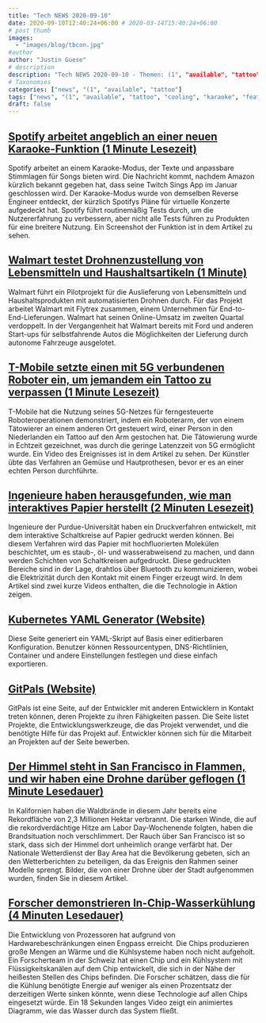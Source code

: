 ```yaml
---
title: "Tech NEWS 2020-09-10"
date: 2020-09-10T12:40:24+06:00 # 2020-03-14T15:40:24+06:00
# post thumb
images:
  - "images/blog/tbcon.jpg"
#author
author: "Justin Guese"
# description
description: "Tech NEWS 2020-09-10 - Themen: (1", "available", "tattoo"
# Taxonomies
categories: ["news", "(1", "available", "tattoo"]
tags: ["news", "(1", "available", "tattoo", "cooling", "karaoke", "feature"]
draft: false
---
```


## [Spotify arbeitet angeblich an einer neuen Karaoke-Funktion (1 Minute Lesezeit)](https://www.nme.com/news/music/spotify-are-reportedly-working-on-new-karaoke-feature-2748125/1/01000174777c6946-288e3942-1850-4bbe-a995-c25d090abfa1-000000/ukyuz7DGGZ2osScHW-z-cnmbpOhB6d6dXMUDxUE00UI=158)

 Spotify arbeitet an einem Karaoke-Modus, der Texte und anpassbare Stimmlagen für Songs bieten wird. Die Nachricht kommt, nachdem Amazon kürzlich bekannt gegeben hat, dass seine Twitch Sings App im Januar geschlossen wird. Der Karaoke-Modus wurde von demselben Reverse Engineer entdeckt, der kürzlich Spotifys Pläne für virtuelle Konzerte aufgedeckt hat. Spotify führt routinemäßig Tests durch, um die Nutzererfahrung zu verbessern, aber nicht alle Tests führen zu Produkten für eine breitere Nutzung. Ein Screenshot der Funktion ist in dem Artikel zu sehen.

## [Walmart testet Drohnenzustellung von Lebensmitteln und Haushaltsartikeln (1 Minute)](https://www.cnbc.com/2020/09/09/walmart-to-test-drone-delivery-of-grocery-household-items.html/1/01000174777c6946-288e3942-1850-4bbe-a995-c25d090abfa1-000000/-N7GmlAU0IyDLrwkBhbl9bTtuv4YzLedRSLdQWXSEFE=158)

 Walmart führt ein Pilotprojekt für die Auslieferung von Lebensmitteln und Haushaltsprodukten mit automatisierten Drohnen durch. Für das Projekt arbeitet Walmart mit Flytrex zusammen, einem Unternehmen für End-to-End-Lieferungen. Walmart hat seinen Online-Umsatz im zweiten Quartal verdoppelt. In der Vergangenheit hat Walmart bereits mit Ford und anderen Start-ups für selbstfahrende Autos die Möglichkeiten der Lieferung durch autonome Fahrzeuge ausgelotet.

## [T-Mobile setzte einen mit 5G verbundenen Roboter ein, um jemandem ein Tattoo zu verpassen (1 Minute Lesezeit)](https://www.cnet.com/news/t-mobile-used-a-5g-connected-robot-to-give-someone-a-tattoo//1/01000174777c6946-288e3942-1850-4bbe-a995-c25d090abfa1-000000/wl3q2FREO5G8nLMQJq9IufuGbcPygEAsYy3xxwKeWRQ=158)

 T-Mobile hat die Nutzung seines 5G-Netzes für ferngesteuerte Roboteroperationen demonstriert, indem ein Roboterarm, der von einem Tätowierer an einem anderen Ort gesteuert wird, einer Person in den Niederlanden ein Tattoo auf den Arm gestochen hat. Die Tätowierung wurde in Echtzeit gezeichnet, was durch die geringe Latenzzeit von 5G ermöglicht wurde. Ein Video des Ereignisses ist in dem Artikel zu sehen. Der Künstler übte das Verfahren an Gemüse und Hautprothesen, bevor er es an einer echten Person durchführte.

## [Ingenieure haben herausgefunden, wie man interaktives Papier herstellt (2 Minuten Lesezeit)](https://gizmodo.com/engineers-have-figured-out-how-to-make-interactive-pape-1844918464/1/01000174777c6946-288e3942-1850-4bbe-a995-c25d090abfa1-000000/oyF-NM3WdqOgHxM6jH0eWCcvuv4wPd2F2na3VRCdmPc=158)

 Ingenieure der Purdue-Universität haben ein Druckverfahren entwickelt, mit dem interaktive Schaltkreise auf Papier gedruckt werden können. Bei diesem Verfahren wird das Papier mit hochfluorierten Molekülen beschichtet, um es staub-, öl- und wasserabweisend zu machen, und dann werden Schichten von Schaltkreisen aufgedruckt. Diese gedruckten Bereiche sind in der Lage, drahtlos über Bluetooth zu kommunizieren, wobei die Elektrizität durch den Kontakt mit einem Finger erzeugt wird. In dem Artikel sind zwei kurze Videos enthalten, die die Technologie in Aktion zeigen.

## [Kubernetes YAML Generator (Website)](https://k8syaml.com//1/01000174777c6946-288e3942-1850-4bbe-a995-c25d090abfa1-000000/dSmZXpCxQhBLJQis0DdPh8TkKptiWqyw3TNdvbpX_Zw=158)

 Diese Seite generiert ein YAML-Skript auf Basis einer editierbaren Konfiguration. Benutzer können Ressourcentypen, DNS-Richtlinien, Container und andere Einstellungen festlegen und diese einfach exportieren.

## [GitPals (Website)](https://www.gitpals.com/1/1/01000174777c6946-288e3942-1850-4bbe-a995-c25d090abfa1-000000/hvz5J08szRn-htrb5V41xdKvX3KvqGqS4vSIBZ1ic1E=158)

 GitPals ist eine Seite, auf der Entwickler mit anderen Entwicklern in Kontakt treten können, deren Projekte zu ihren Fähigkeiten passen. Die Seite listet Projekte, die Entwicklungswerkzeuge, die das Projekt verwendet, und die benötigte Hilfe für das Projekt auf. Entwickler können sich für die Mitarbeit an Projekten auf der Seite bewerben.

## [Der Himmel steht in San Francisco in Flammen, und wir haben eine Drohne darüber geflogen (1 Minute Lesedauer)](https://www.theverge.com/2020/9/9/21429437/san-francisco-sky-fire-drone-photographs-west-coast-wildfires/1/01000174777c6946-288e3942-1850-4bbe-a995-c25d090abfa1-000000/U3ir-WpfrioXhadBPbPQRCH6w7iRfrWdWUt_jORqj7Q=158)

 In Kalifornien haben die Waldbrände in diesem Jahr bereits eine Rekordfläche von 2,3 Millionen Hektar verbrannt. Die starken Winde, die auf die rekordverdächtige Hitze am Labor Day-Wochenende folgten, haben die Brandsituation noch verschlimmert. Der Rauch über San Francisco ist so stark, dass sich der Himmel dort unheimlich orange verfärbt hat. Der Nationale Wetterdienst der Bay Area hat die Bevölkerung gebeten, sich an den Wetterberichten zu beteiligen, da das Ereignis den Rahmen seiner Modelle sprengt. Bilder, die von einer Drohne über der Stadt aufgenommen wurden, finden Sie in diesem Artikel.

## [Forscher demonstrieren In-Chip-Wasserkühlung (4 Minuten Lesedauer)](https://arstechnica.com/science/2020/09/researchers-demonstrate-in-chip-water-cooling//1/01000174777c6946-288e3942-1850-4bbe-a995-c25d090abfa1-000000/9hpeZc9qJEYgFBNZRHv-UV3ZW6QdE9yX_5FmNkZR3A8=158)

 Die Entwicklung von Prozessoren hat aufgrund von Hardwarebeschränkungen einen Engpass erreicht. Die Chips produzieren große Mengen an Wärme und die Kühlsysteme haben noch nicht aufgeholt. Ein Forscherteam in der Schweiz hat einen Chip und ein Kühlsystem mit Flüssigkeitskanälen auf dem Chip entwickelt, die sich in der Nähe der heißesten Stellen des Chips befinden. Die Forscher schätzen, dass die für die Kühlung benötigte Energie auf weniger als einen Prozentsatz der derzeitigen Werte sinken könnte, wenn diese Technologie auf allen Chips eingesetzt würde. Ein 18 Sekunden langes Video zeigt ein animiertes Diagramm, wie das Wasser durch das System fließt.


